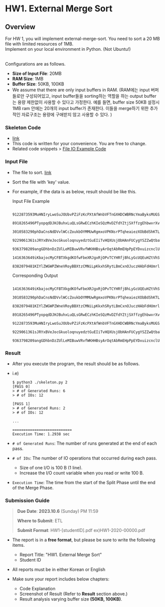 # HW1. External Merge Sort 

## Overview

For HW 1, you will implement external-merge-sort. You need to sort a 20 MB file with limited resources of 1MB. <br/>
Implement on your local environment in Python. (Not Ubuntu!)

<br/>
Configurations are as follows.

- **Size of Input File**: 20MB
- **RAM Size**: 1MB
- **Buffer Size**: 50KB, 100KB
- We assume that there are only input buffers in RAM. (RAM에는 input 버퍼들로만 구성되어있고, input buffer들을 sorting하는 역할을 하는 output buffer는 용량 제한없이 사용할 수 있다고 가정한다. 예를 들면, buffer size 50KB 설정시 1MB ram 안에는 20개의 input buffer가 존재한다. 이들을 merge하기 위한 추가적인 자료구조는 용량에 구애받지 않고 사용할 수 있다. )



### Skeleton Code
- [link](./skeleton.py)
- This code is written for your convenience. You are free to change.
- Related code snippets > [File IO Example Code](./code-snippet.md)



### Input File
- The file to sort. [link](./input_file.txt)
- Sort the file with 'key' value.

- For example, if the data is as below, result should be like this.
  
  Input File Example
  ```
    9122873593MuHNIryLwoSuJOUbvPZiFzKcPXtAfWnbVFTnGXHDCWBRNcYmaByksMUGSspdwVgDgkLTOpxKqhWYFjhbEuqDQeZClY
    8918265496PTyopqdDJHJBuhxLuQLsGRwECzhKIeSQzMvDZfdYZtjSXffzgEhbwvrXvpUVFnjOuHZqDkdMlgXoKgCnmxapPamWbt
    3010583290phDaCnsNdDVvlWCcZoukbOYMMUwRgmxoVPKNsrPTqheaiezXObBdShKTLsYbKmCuTXEFcaJkHfiJHiXqyAmqPfSEvj
    9229061361sJRYxBVeJocGkuoloqnuyedztGuEIiTvHQXUsjObHAnFUCygYSZZwQtbaWTkxJvEIhrhLPjPqNVKURFdPgCAMCBSil
    9363798209angGDhbnDzZUlLeMIBuwVRvfWKHHBsyArOqtAbRmEHpPpEYDxuizcnclUjxSvBOjZCJeQNoxFdsTtCTaRFJXVcXmKG
    1416363649iKbajocMyCFBTXkgdKOfwFbeXRJgxRjOPvTCYHRfjBhLyGcUQEuHZtVhSwQSuYEVampAqzkxNitmxGEVvmCzNnJUnc
    8382079481KIYlZWGWPZWneVRoyBBXtzCMNiLpKkxhSRytLBmCxnOJuczHAbFdHUmrlgOwsoSsFEIibvqChQMXlcvzTksrPtZbjm
  ```
  Corresponding Output
  ```
    1416363649iKbajocMyCFBTXkgdKOfwFbeXRJgxRjOPvTCYHRfjBhLyGcUQEuHZtVhSwQSuYEVampAqzkxNitmxGEVvmCzNnJUnc
    3010583290phDaCnsNdDVvlWCcZoukbOYMMUwRgmxoVPKNsrPTqheaiezXObBdShKTLsYbKmCuTXEFcaJkHfiJHiXqyAmqPfSEvj
    8382079481KIYlZWGWPZWneVRoyBBXtzCMNiLpKkxhSRytLBmCxnOJuczHAbFdHUmrlgOwsoSsFEIibvqChQMXlcvzTksrPtZbjm
    8918265496PTyopqdDJHJBuhxLuQLsGRwECzhKIeSQzMvDZfdYZtjSXffzgEhbwvrXvpUVFnjOuHZqDkdMlgXoKgCnmxapPamWbt
    9122873593MuHNIryLwoSuJOUbvPZiFzKcPXtAfWnbVFTnGXHDCWBRNcYmaByksMUGSspdwVgDgkLTOpxKqhWYFjhbEuqDQeZClY
    9229061361sJRYxBVeJocGkuoloqnuyedztGuEIiTvHQXUsjObHAnFUCygYSZZwQtbaWTkxJvEIhrhLPjPqNVKURFdPgCAMCBSil
    9363798209angGDhbnDzZUlLeMIBuwVRvfWKHHBsyArOqtAbRmEHpPpEYDxuizcnclUjxSvBOjZCJeQNoxFdsTtCTaRFJXVcXmKG
  ```


### Result
- After you execute the program, the result should be as follows.
- i.e)
    ```
    $ python3 ./skeleton.py 2
    [PASS 0]
    > # of Generated Runs: 6
    > # of IOs: 12

    [PASS 1]
    > # of Generated Runs: 2
    > # of IOs: 12

    ...

    ===========================
    Execution Time: 1.2938 sec
    ```

- `# of Generated Runs`: The number of runs generated at the end of each pass.
- `# of IOs`: The number of IO operations that occurred during each pass.
  -   Size of one I/O is 100 B (1 line).
  -   Increase the I/O count variable when you read or write 100 B.
- `Execution Time`: The time from the start of the Split Phase until the end of the Merge Phase.


### Submission Guide
> **Due Date**: **2023.10.6** (Sunday) PM 11:59
>
> **Where to Submit**: ETL
>
> **Submit Format**: HW1-[studentID].pdf    ex)HW1-2020-00000.pdf

- The report is in a **free format**, but please be sure to write the following items.
  - Report Title:   "HW1. External Merge Sort"
  - Student ID
  
- All reports must be in either Korean or English
- Make sure your report includes below chapters:
  - Code Explanation
  - Screenshot of Result (Refer to **Result** section above.)
  - Result analysis varying buffer size **(50KB, 100KB)**.

  
